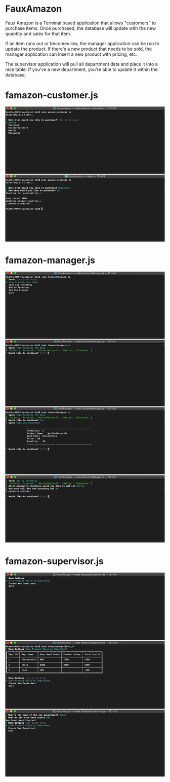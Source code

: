 # FauxAmazon

Faux Amazon is a Terminal based application that allows "customers" to purchase items. Once purchased, the database will update with the new quantity and sales for that item.

If an item runs out or becomes low, the manager application can be run to update the product. If there's a new product that needs to be sold, the manager application can insert a new product with pricing, etc. 

The supervisor application will pull all department data and place it into a nice table. If you've a new department, you're able to update it within the database.

# famazon-customer.js

![Customer Example 1](./imgs/customerMenu.png "Customer Main Menu")
![Customer Example 2](./imgs/customerPurchase.png "Purchased Item")


# famazon-manager.js

![Manager Example 1](./imgs/managerMenu.png "Manager Main Menu")
![Manager Example 2](./imgs/productSales.png "All products currently for sale")
![Manager  Example 3](./imgs/lowInv.png "All products with low inventory")
![Manager Example 4](./imgs/updateInv.png "Updating product's inventory")

# famazon-supervisor.js
![Supervisor Example 1](./imgs/supervisormenu.png "Supervisor's Main Menu")
![Supervisor Example 2](./imgs/supervisorsales.png "The statistics of all departments")
![Supervisor Example 3](./imgs/newDept.png "Creating a new department")
